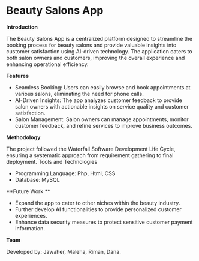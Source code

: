 # Beauty Salons App

 **Introduction**
 
The Beauty Salons App is a centralized platform designed to streamline the booking process for beauty salons and provide valuable insights into customer satisfaction using AI-driven technology. The application caters to both salon owners and customers, improving the overall experience and enhancing operational efficiency.

 **Features**
 
- Seamless Booking: Users can easily browse and book appointments at various salons, eliminating the need for phone calls.
- AI-Driven Insights: The app analyzes customer feedback to provide salon owners with actionable insights on service quality and customer satisfaction.
- Salon Management: Salon owners can manage appointments, monitor customer feedback, and refine services to improve business outcomes.
  
 **Methodology**
 
The project followed the Waterfall Software Development Life Cycle, ensuring a systematic approach from requirement gathering to final deployment.
 Tools and Technologies  
- Programming Language: Php, Html, CSS
- Database: MySQL

**Future Work ** 

- Expand the app to cater to other niches within the beauty industry.
- Further develop AI functionalities to provide personalized customer experiences.
- Enhance data security measures to protect sensitive customer payment information.
  
 **Team**  
 
Developed by: Jawaher, Maleha, Riman, Dana.
